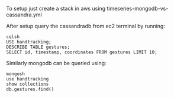 To setup just create a stack in aws using timeseries-mongodb-vs-cassandra.yml

After setup query the cassandradb from ec2 terminal by running:

```
cqlsh
USE handtracking;
DESCRIBE TABLE gestures;
SELECT id, timestamp, coordinates FROM gestures LIMIT 10;
```

Similarly mongodb can be queried using:

```
mongosh
use handtracking
show collections
db.gestures.find()
```